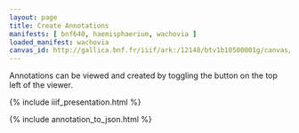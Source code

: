 ```yaml
---
layout: page
title: Create Annotations
manifests: [ bnf640, haemisphaerium, wachovia ]
loaded_manifest: wachovia
canvas_id: http://gallica.bnf.fr/iiif/ark:/12148/btv1b10500001g/canvas/f7
---
```

<script src="https://use.fontawesome.com/884e80fbb8.js"></script>
<div id="1" style="position:absolute;top:0px;"></div>

Annotations can be viewed and created by toggling the <i class="fa fa-comments" aria-hidden="true"></i> button on the top left of the viewer.

{% include iiif_presentation.html %}

{% include annotation_to_json.html %}
